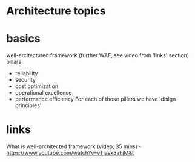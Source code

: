 # Architecture topics

# basics
well-arcitectured framework (further WAF, see video from 'links' section) pillars  
* reliability
* security
* cost optimization
* operational excellence
* performance efficiency
For each of those pillars we have 'disign principles'


# links
What is well-architected framework (video, 35 mins) - https://www.youtube.com/watch?v=vTjasx3ahjM&t
